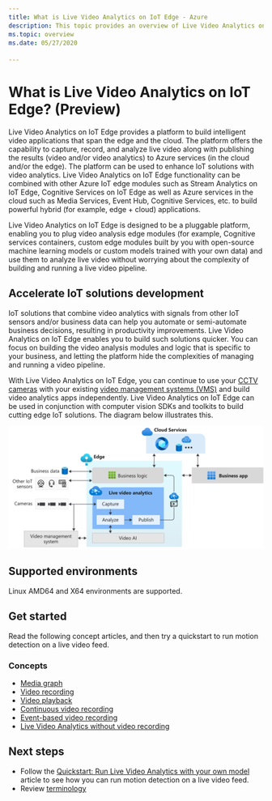 ```yaml
---
title: What is Live Video Analytics on IoT Edge - Azure
description: This topic provides an overview of Live Video Analytics on IoT Edge. The platform offers the capability that you can use to enhance your IoT solutions. For example, capture, record, analyze live video and publish the results (video and/or video analytics) to Azure services. 
ms.topic: overview
ms.date: 05/27/2020

---
```

# What is Live Video Analytics on IoT Edge? (Preview)

Live Video Analytics on IoT Edge provides a platform to build intelligent video applications that span the edge and the cloud. The platform offers the capability to capture, record, and analyze live video along with publishing the results (video and/or video analytics) to Azure services (in the cloud and/or the edge). The platform can be used to enhance IoT solutions with video analytics. Live Video Analytics on IoT Edge functionality can be combined with other Azure IoT edge modules such as Stream Analytics on IoT Edge, Cognitive Services on IoT Edge as well as Azure services in the cloud such as Media Services, Event Hub, Cognitive Services, etc. to build powerful hybrid (for example, edge + cloud) applications.

Live Video Analytics on IoT Edge is designed to be a pluggable platform, enabling you to plug video analysis edge modules (for example, Cognitive services containers, custom edge modules built by you with open-source machine learning models or custom models trained with your own data) and use them to analyze live video without worrying about the complexity of building and running a live video pipeline.

## Accelerate IoT solutions development 

IoT solutions that combine video analytics with signals from other IoT sensors and/or business data can help you automate or semi-automate business decisions, resulting in productivity improvements. Live Video Analytics on IoT Edge enables you to build such solutions quicker. You can focus on building the video analysis modules and logic that is specific to your business, and letting the platform hide the complexities of managing and running a video pipeline.

With Live Video Analytics on IoT Edge, you can continue to use your [CCTV cameras](https://en.wikipedia.org/wiki/Closed-circuit_television_camera) with your existing [video management systems (VMS)](https://en.wikipedia.org/wiki/Video_management_system) and build video analytics apps independently. Live Video Analytics on IoT Edge can be used in conjunction with computer vision SDKs and toolkits to build cutting edge IoT solutions. The diagram below illustrates this.

![Develop IoT solutions with Live Video Analytics on IoT Edge](./media/overview/product-diagram.svg)

## Supported environments

Linux AMD64 and X64 environments are supported.

## Get started

Read the following concept articles, and then try a quickstart to run motion detection on a live video feed.

### Concepts

* [Media graph](media-graph-concept.md)
* [Video recording](video-recording-concept.md)
* [Video playback](video-playback-concept.md)
* [Continuous video recording](continuous-video-recording-concept.md)
* [Event-based video recording](event-based-video-recording-concept.md)
* [Live Video Analytics without video recording](analyze-live-video-concept.md)

## Next steps

* Follow the [Quickstart: Run Live Video Analytics with your own model](use-your-model-quickstart.md) article to see how you can run motion detection on a live video feed.
* Review [terminology](terminology.md)

